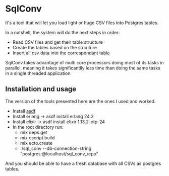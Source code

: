 # SqlConv

It's a tool that will let you load light or huge CSV files into Postgres tables.

In a nutshell, the system will do the next steps in order:

- Read CSV files and get their table structure
- Create the tables based on the strcuture
- Insert all csv data into the correspondant table


SqlConv takes advantage of multi core processors doing most of its tasks in parallel, meaning it takes significantlly less time than
doing the same tasks in a single threaded application.

## Installation and usage
The version of the tools presented here are the ones I used and worked.

- Install [asdf](https://github.com/asdf-vm/asdf)
- Install erlang -> asdf install erlang 24.2 
- Install elixir -> asdf install elixir 1.13.2-otp-24
- In the root directory run:
  - mix deps.get
  - mix escript.build
  - mix ecto.create
  - ./sql_conv --db-connection-string "postgres:@localhost/sql_conv_repo"

And you should be able to have a fresh database with all CSVs as postgres tables.
